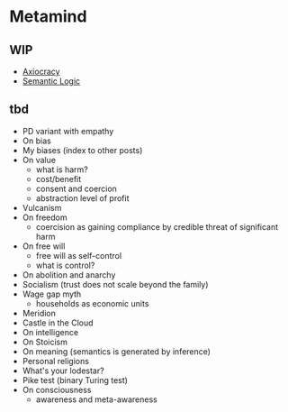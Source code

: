 # Metamind

## WIP

* [Axiocracy](Axiocracy.md)
* [Semantic Logic](Semantic-Logic.md)

## tbd

* PD variant with empathy 
* On bias
* My biases (index to other posts)
* On value
	* what is harm?
	* cost/benefit
	* consent and coercion
	* abstraction level of profit
* Vulcanism
* On freedom
	* coercision as gaining compliance by credible threat of significant harm
* On free will
	* free will as self-control
	* what is control?
* On abolition and anarchy
* Socialism (trust does not scale beyond the family)
* Wage gap myth
	* households as economic units
* Meridion
* Castle in the Cloud
* On intelligence
* On Stoicism
* On meaning (semantics is generated by inference)
* Personal religions
* What's your lodestar?
* Pike test (binary Turing test)
* On consciousness
	* awareness and meta-awareness
